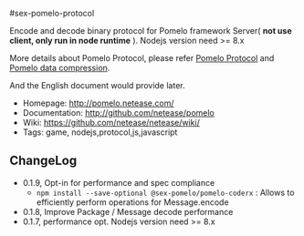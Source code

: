 #sex-pomelo-protocol

Encode and decode binary protocol for Pomelo framework Server( **not use client, only run in node runtime** ). Nodejs version need >= 8.x 

More details about Pomelo Protocol, please refer
[Pomelo Protocol](https://github.com/NetEase/pomelo/wiki/Pomelo-%E5%8D%8F%E8%AE%AE)
and
[Pomelo data compression](https://github.com/NetEase/pomelo/wiki/Pomelo-%E6%95%B0%E6%8D%AE%E5%8E%8B%E7%BC%A9%E5%8D%8F%E8%AE%AE).

And the English document would provide later.

 * Homepage: <http://pomelo.netease.com/>
 * Documentation: <http://github.com/netease/pomelo>
 * Wiki: <https://github.com/netease/netease/wiki/>
 * Tags: game, nodejs,protocol,js,javascript

 ## ChangeLog
 * 0.1.9, Opt-in for performance and spec compliance
   * `npm install --save-optional @sex-pomelo/pomelo-coderx` : Allows to efficiently perform operations for Message.encode
 * 0.1.8, Improve Package / Message decode performance
 * 0.1.7, performance opt. Nodejs version need >= 8.x 
